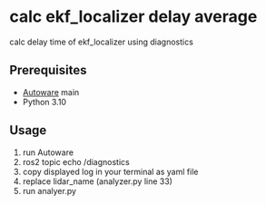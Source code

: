 # calc ekf_localizer delay average

calc delay time of ekf_localizer using diagnostics

## Prerequisites

- [Autoware](https://github.com/autowarefoundation/autoware) main
- Python 3.10

## Usage

1. run Autoware
2. ros2 topic echo /diagnostics
3. copy displayed log in your terminal as yaml file
4. replace lidar_name (analyzer.py line 33)
5. run analyer.py
